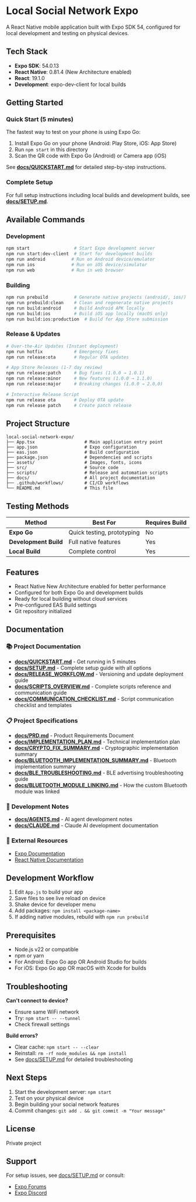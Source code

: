 # Local Social Network Expo

A React Native mobile application built with Expo SDK 54, configured for local development and testing on physical devices.

## Tech Stack

- **Expo SDK**: 54.0.13
- **React Native**: 0.81.4 (New Architecture enabled)
- **React**: 19.1.0
- **Development**: expo-dev-client for local builds

## Getting Started

### Quick Start (5 minutes)

The fastest way to test on your phone is using Expo Go:

1. Install Expo Go on your phone (Android: Play Store, iOS: App Store)
2. Run `npm start` in this directory
3. Scan the QR code with Expo Go (Android) or Camera app (iOS)

See **[docs/QUICKSTART.md](docs/QUICKSTART.md)** for detailed step-by-step instructions.

### Complete Setup

For full setup instructions including local builds and development builds, see **[docs/SETUP.md](docs/SETUP.md)**.

## Available Commands

### Development
```bash
npm start                 # Start Expo development server
npm run start:dev-client  # Start for development builds
npm run android          # Run on Android device/emulator
npm run ios              # Run on iOS device/simulator
npm run web              # Run in web browser
```

### Building
```bash
npm run prebuild          # Generate native projects (android/, ios/)
npm run prebuild:clean    # Clean and regenerate native projects
npm run build:android     # Build Android APK locally
npm run build:ios         # Build iOS app locally (macOS only)
npm run build:ios:production  # Build for App Store submission
```

### Release & Updates
```bash
# Over-the-Air Updates (Instant deployment)
npm run hotfix            # Emergency fixes
npm run release:ota       # Regular OTA updates

# App Store Releases (1-7 day review)
npm run release:patch     # Bug fixes (1.0.0 → 1.0.1)
npm run release:minor     # New features (1.0.0 → 1.1.0)
npm run release:major     # Breaking changes (1.0.0 → 2.0.0)

# Interactive Release Script
npm run release ota       # Deploy OTA update
npm run release patch     # Create patch release
```

## Project Structure

```
local-social-network-expo/
├── App.tsx                   # Main application entry point
├── app.json                  # Expo configuration
├── eas.json                  # Build configuration
├── package.json              # Dependencies and scripts
├── assets/                   # Images, fonts, icons
├── src/                      # Source code
├── scripts/                  # Release and automation scripts
├── docs/                     # All project documentation
├── .github/workflows/        # CI/CD workflows
└── README.md                 # This file
```

## Testing Methods

| Method | Best For | Requires Build |
|--------|----------|----------------|
| **Expo Go** | Quick testing, prototyping | No |
| **Development Build** | Full native features | Yes |
| **Local Build** | Complete control | Yes |

## Features

- React Native New Architecture enabled for better performance
- Configured for both Expo Go and development builds
- Ready for local building without cloud services
- Pre-configured EAS Build settings
- Git repository initialized

## Documentation

### 📚 **Project Documentation**
- **[docs/QUICKSTART.md](docs/QUICKSTART.md)** - Get running in 5 minutes
- **[docs/SETUP.md](docs/SETUP.md)** - Complete setup guide with all options
- **[docs/RELEASE_WORKFLOW.md](docs/RELEASE_WORKFLOW.md)** - Versioning and update deployment guide
- **[docs/SCRIPTS_OVERVIEW.md](docs/SCRIPTS_OVERVIEW.md)** - Complete scripts reference and communication guide
- **[docs/COMMUNICATION_CHECKLIST.md](docs/COMMUNICATION_CHECKLIST.md)** - Script communication checklist and templates

### 📋 **Project Specifications**
- **[docs/PRD.md](docs/PRD.md)** - Product Requirements Document
- **[docs/IMPLEMENTATION_PLAN.md](docs/IMPLEMENTATION_PLAN.md)** - Technical implementation plan
- **[docs/CRYPTO_FIX_SUMMARY.md](docs/CRYPTO_FIX_SUMMARY.md)** - Cryptographic implementation summary
- **[docs/BLUETOOTH_IMPLEMENTATION_SUMMARY.md](docs/BLUETOOTH_IMPLEMENTATION_SUMMARY.md)** - Bluetooth implementation summary
- **[docs/BLE_TROUBLESHOOTING.md](docs/BLE_TROUBLESHOOTING.md)** - BLE advertising troubleshooting guide
- **[docs/BLUETOOTH_MODULE_LINKING.md](docs/BLUETOOTH_MODULE_LINKING.md)** - How the custom Bluetooth module was linked

### 🤖 **Development Notes**
- **[docs/AGENTS.md](docs/AGENTS.md)** - AI agent development notes
- **[docs/CLAUDE.md](docs/CLAUDE.md)** - Claude AI development documentation

### 🔗 **External Resources**
- [Expo Documentation](https://docs.expo.dev)
- [React Native Documentation](https://reactnative.dev)

## Development Workflow

1. Edit `App.js` to build your app
2. Save files to see live reload on device
3. Shake device for developer menu
4. Add packages: `npm install <package-name>`
5. If adding native modules, rebuild with `npm run prebuild`

## Prerequisites

- Node.js v22 or compatible
- npm or yarn
- For Android: Expo Go app OR Android Studio for builds
- For iOS: Expo Go app OR macOS with Xcode for builds

## Troubleshooting

**Can't connect to device?**
- Ensure same WiFi network
- Try: `npm start -- --tunnel`
- Check firewall settings

**Build errors?**
- Clear cache: `npm start -- --clear`
- Reinstall: `rm -rf node_modules && npm install`
- See [docs/SETUP.md](docs/SETUP.md) for detailed troubleshooting

## Next Steps

1. Start the development server: `npm start`
2. Test on your physical device
3. Begin building your social network features
4. Commit changes: `git add . && git commit -m "Your message"`

## License

Private project

## Support

For setup issues, see [docs/SETUP.md](docs/SETUP.md) or consult:
- [Expo Forums](https://forums.expo.dev)
- [Expo Discord](https://chat.expo.dev)
